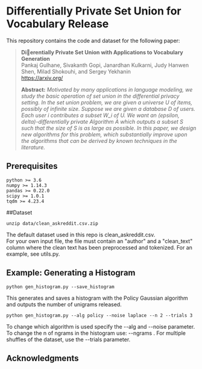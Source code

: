 # Differentially Private Set Union for Vocabulary Release
This repository contains the code and dataset for the following paper:  
> **Dierentially Private Set Union with Applications to Vocabulary
Generation**<br>
> Pankaj Gulhane, Sivakanth Gopi, Janardhan Kulkarni, Judy Hanwen Shen,
Milad Shokouhi, and Sergey Yekhanin<br>
> https://arxiv.org/
>
> **Abstract:** *Motivated by many applications in language modeling, we study the basic operation of set union in the differential privacy setting. In the set union problem, we are given a universe U of items, possibly of infinite size. Suppose we are given a database D of users. Each user i contributes a subset W_i of U. We want an (epsilon, delta)-differentially private Algorithm A which outputs a subset S such that the size of S is as large as possible.
In this paper, we design new algorithms for this problem, which substantially improve upon the algorithms that can be derived by known techniques in the literature.*

## Prerequisites

```
python >= 3.6
numpy >= 1.14.3
pandas >= 0.22.0 
scipy >= 1.0.1
tqdm >= 4.23.4
```

##Dataset
```
unzip data/clean_askreddit.csv.zip
```
The default dataset used in this repo is clean_askreddit.csv.  
For your own input file, the file must contain an "author" and a "clean_text" column where the clean text has been 
preprocessed and tokenized. For an example, see utils.py. 

## Example: Generating a Histogram

```
python gen_histogram.py --save_histogram
```
This generates and saves a histogram with the Policy Gaussian algorithm and outputs the number of unigrams released. 

```
python gen_histogram.py --alg policy --noise laplace --n 2 --trials 3
```
To change which algorithm is used specify the --alg and --noise parameter. 
To change the n of ngrams in the histogram use: --ngrams . For multiple shuffles 
of the dataset, use the --trials parameter. 

## Acknowledgments

